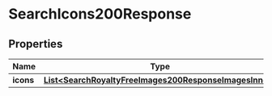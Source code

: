 

# SearchIcons200Response

## Properties

Name | Type | Description | Notes
------------ | ------------- | ------------- | -------------
**icons** | [**List&lt;SearchRoyaltyFreeImages200ResponseImagesInner&gt;**](SearchRoyaltyFreeImages200ResponseImagesInner.md) |  |  [optional]




